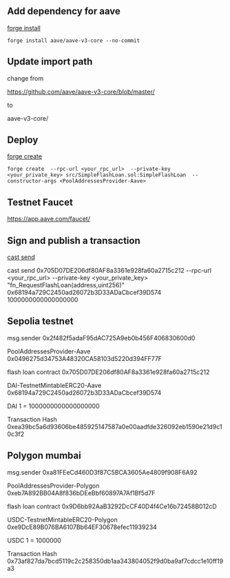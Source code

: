 ## Add dependency for aave

[forge install](https://book.getfoundry.sh/reference/forge/forge-install?highlight=forge%20install#forge-install)

`forge install aave/aave-v3-core --no-commit`



## Update import path

change from

https://github.com/aave/aave-v3-core/blob/master/

to

aave-v3-core/


## Deploy

[forge create](https://book.getfoundry.sh/reference/forge/forge-create?highlight=forge%20create#forge-create)

`forge create 
--rpc-url <your_rpc_url> 
--private-key <your_private_key> src/SimpleFlashLoan.sol:SimpleFlashLoan 
--constructor-args <PoolAddressesProvider-Aave>`


## Testnet Faucet 

https://app.aave.com/faucet/



## Sign and publish a transaction

[cast send](https://book.getfoundry.sh/reference/cast/cast-send?highlight=cast%20send#cast-send)

cast send 0x705D07DE206df80AF8a3361e928fa60a2715c212 
--rpc-url <your_rpc_url> 
--private-key <your_private_key>
"fn_RequestFlashLoan(address,uint256)" 0x68194a729C2450ad26072b3D33ADaCbcef39D574 1000000000000000000


## Sepolia testnet

msg.sender
0x2f482f5adaF95dAC725A9eb0b456F406830600d0

PoolAddressesProvider-Aave        
0x0496275d34753A48320CA58103d5220d394FF77F

flash loan contract 
0x705D07DE206df80AF8a3361e928fa60a2715c212

DAI-TestnetMintableERC20-Aave  
0x68194a729C2450ad26072b3D33ADaCbcef39D574

DAI
1 = 1000000000000000000

Transaction Hash
0xea39bc5a6d93606be485925147587a0e00aadfde326092eb1590e21d9c10c3f2


## Polygon mumbai

msg.sender
0xa81FEeCd460D3f87C5BCA3605Ae4809f908F6A92

PoolAddressesProvider-Polygon      
0xeb7A892BB04A8f836bDEeBbf60897A7Af1Bf5d7F

flash loan contract
0x9D6bb92AaB3292DcCF40D4f4Ce16b72458B012cD

USDC-TestnetMintableERC20-Polygon  
0xe9DcE89B076BA6107Bb64EF30678efec11939234

USDC
1 = 1000000

Transaction Hash
0x73af827da7bcd5119c2c258350db1aa343804052f9d0ba9af7cdcc1e10ff19a3

